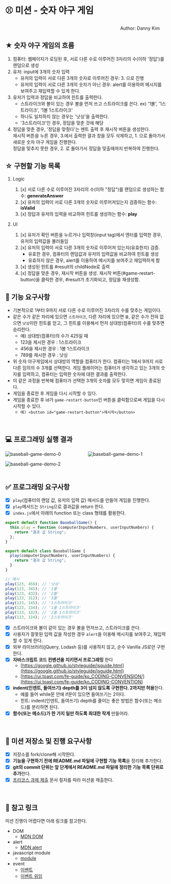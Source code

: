 # ⚾ 미션 - 숫자 야구 게임

<div style="text-align: right; margin-right: 20px"> Author: Danny Kim </div>

## ★ 숫자 야구 게임의 흐름
1. 컴퓨터: 웹페이지가 로딩된 후, 서로 다른 수로 이루어진 3자리의 수(이하 '정답')를 랜덤으로 생성
2. 유저: input에 3개의 숫자 입력
   * 유저의 입력이 서로 다른 3개의 숫자로 이루어진 경우: 3. 으로 진행
   * 유저의 입력이 서로 다른 3개의 숫자가 아닌 경우: alert를 이용하여 메시지를 보여주고 재입력할 수 있게 한다.
3. 유저가 입력과 정답을 비교하여 힌트를 출력한다.
   * 스트라이크와 볼이 있는 경우 볼을 먼저 쓰고 스트라이크를 쓴다. ex) '1볼', '1스트라이크', '1볼 1스트라이크'
   * 하나도 일치하지 않는 경우는 '낫싱'을 출력한다.
   * '3스트라이크'인 경우, 정답을 맞춘 것에 해당
4. 정답을 맞춘 경우, '정답을 맞췄다'는 멘트 출력 후 재시작 버튼을 생성한다. <br>
   재시작 버튼을 누른 경우, 3.에서 출력한 결과 창을 모두 삭제하고, 1. 으로 돌아가서 새로운 숫자 야구 게임을 진행한다.<br>
   정답을 맞추지 못한 경우, 2. 로 돌아가서 정답을 맞출때까지 반복하여 진행한다.
## ☆ 구현할 기능 목록
1. Logic
   1. [x] 서로 다른 수로 이루어진 3자리의 수(이하 "정답")를 랜덤으로 생성하는 함수: **generateAnswer**
   2. [x] 유저의 입력이 서로 다른 3개의 숫자로 이루어져있는지 검증하는 함수: **isValid**
   3. [x] 정답과 유저의 입력을 비교하여 힌트를 생성하는 함수: **play**

2. UI
   1. [x] 유저가 확인 버튼을 누르거나 입력창(input tag)에서 엔터를 입력한 경우, 유저의 입력값을 불러들임
   2. [x] 유저의 입력이 서로 다른 3개의 숫자로 이루어져 있는지(유효한지) 검증. 
      - 유효한 경우,  컴퓨터의 랜덤값과 유저의 입력값을 비교하여 힌트를 생성
      - 유효하지 않은 경우, alert를 이용하여 메시지를 보여주고 재입력하게 함
   3. [x] 생성된 힌트를 #result의 childNode로 출력
   4. [x] 정답을 맞춘 경우, 재시작 버튼을 생성. 재시작 버튼(#game-restart-button)을 클릭한 경우, #result가 초기화되고, 정답을 재생성함.

## 🎯 기능 요구사항

- 기본적으로 1부터 9까지 서로 다른 수로 이루어진 3자리의 수를 맞추는 게임이다.
- 같은 수가 같은 자리에 있으면 `스트라이크`, 다른 자리에 있으면 `볼`, 같은 수가 전혀 없으면 `낫싱`이란 힌트를 얻고, 그 힌트를 이용해서 먼저 상대방(컴퓨터)의 수를 맞추면 승리한다.
  - 예) 상대방(컴퓨터)의 수가 425일 때
  - 123을 제시한 경우 : 1스트라이크
  - 456을 제시한 경우 : 1볼 1스트라이크
  - 789를 제시한 경우 : 낫싱
- 위 숫자 야구게임에서 상대방의 역할을 컴퓨터가 한다. 컴퓨터는 1에서 9까지 서로 다른 임의의 수 3개를 선택한다. 게임 플레이어는 컴퓨터가 생각하고 있는 3개의 숫자를 입력하고, 컴퓨터는 입력한 숫자에 대한 결과를 출력한다.
- 이 같은 과정을 반복해 컴퓨터가 선택한 3개의 숫자를 모두 맞히면 게임이 종료된다.
- 게임을 종료한 후 게임을 다시 시작할 수 있다.
- 게임을 종료한 후 id가 `game-restart-button`인 버튼을 클릭함으로써 게임을 다시 시작할 수 있다. 
  - `예) <button id="game-restart-button">재시작</button>`

<br>

## 💻 프로그래밍 실행 결과

<div style="display: grid; grid-template-columns: 1fr 1fr; gap: 1em;">
  <img src="https://i.ibb.co/gyK2sNF/baseball-game-demo-0.png" alt="baseball-game-demo-0" border="0" >
  <img src="https://i.ibb.co/H7Mnvcj/baseball-game-demo-1.png" alt="baseball-game-demo-1" border="0" >
  <img src="https://i.ibb.co/Yj60Kxn/baseball-game-demo-2.png" alt="baseball-game-demo-2" border="0" >
</div>
<br>

## ✅ 프로그래밍 요구사항

- [x] `play`(컴퓨터의 랜덤 값, 유저의 입력 값) 메서드를 만들어 게임을 진행한다.
- [x] `play`메서드는 `String`으로 결과값을 return 한다.
- [x] `index.js`에서 아래의 function 또는 class 형태를 활용한다.

```javascript
export default function BaseballGame() {
  this.play = function (computerInputNumbers, userInputNumbers) {
    return "결과 값 String";
  };
}

export default class BaseballGame {
  play(computerInputNumbers, userInputNumbers) {
    return "결과 값 String";
  }
}

// 예시
play(123, 456); // '낫싱'
play(123, 345); // '1볼'
play(123, 432); // '2볼'
play(123, 312); // '3볼'
play(123, 145); // '1스트라이크'
play(123, 134); // '1볼 1스트라이크'
play(123, 132); // '2볼 1스트라이크'
play(123, 124); // '2스트라이크'
```

- [x] 스트라이크와 볼이 같이 있는 경우 볼을 먼저쓰고, 스트라이크를 쓴다.
- [x] 사용자가 잘못된 입력 값을 작성한 경우 `alert`을 이용해 메시지를 보여주고, 재입력할 수 있게 한다.
- [x] 외부 라이브러리(jQuery, Lodash 등)를 사용하지 않고, 순수 Vanilla JS로만 구현한다.
- [x] **자바스크립트 코드 컨벤션을 지키면서 프로그래밍** 한다
  - [https://google.github.io/styleguide/jsguide.html](https://google.github.io/styleguide/jsguide.html)
  - [https://ui.toast.com/fe-guide/ko_CODING-CONVENSION/](https://ui.toast.com/fe-guide/ko_CODING-CONVENTION)
- [x] **indent(인덴트, 들여쓰기) depth를 3이 넘지 않도록 구현한다. 2까지만 허용**한다.
  - 예를 들어 while문 안에 if문이 있으면 들여쓰기는 2이다.
  - 힌트: indent(인덴트, 들여쓰기) depth를 줄이는 좋은 방법은 함수(또는 메소드)를 분리하면 된다.
- [x] **함수(또는 메소드)가 한 가지 일만 하도록 최대한 작게** 만들어라.

<br>

## 📝 미션 저장소 및 진행 요구사항

- [x] 저장소를 fork/clone해 시작한다.
- [x] **기능을 구현하기 전에 README.md 파일에 구현할 기능 목록**을 정리해 추가한다.
- [x] **git의 commit 단위는 앞 단계에서 README.md 파일에 정리한 기능 목록 단위로 추가**한다.
- [x] [프리코스 과제 제출](https://github.com/woowacourse/woowacourse-docs/tree/master/precourse) 문서 절차를 따라 미션을 제출한다.

<br>

## 🔗 참고 링크

미션 진행이 어렵다면 아래 링크를 참고한다.

- DOM
  - [MDN DOM](https://developer.mozilla.org/ko/docs/Web/API/Document_Object_Model/%EC%86%8C%EA%B0%9C)
- alert
  - [MDN alert](https://developer.mozilla.org/ko/docs/Web/API/Window/alert)
- javascript module
  - [module](https://ko.javascript.info/modules-intro)
- event
  - [이벤트](https://ko.javascript.info/introduction-browser-events)
  - [이벤트 위임](https://ko.javascript.info/event-delegation)